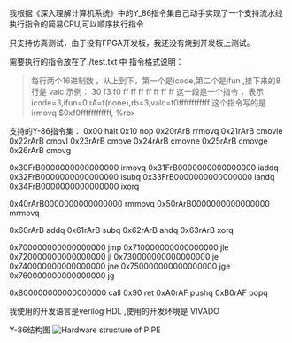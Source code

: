 我根据《深入理解计算机系统》中的Y_86指令集自己动手实现了一个支持流水线执行指令的简易CPU,可以顺序执行指令

只支持仿真测试，由于没有FPGA开发板，我还没有烧到开发板上测试。

需要执行的指令放在了./test.txt 中
指令格式说明：
> 每行两个16进制数 ，从上到下，第一个是icode,第二个是ifun ,接下来的8行是 valc
> 示例：
> 30
> f3
> f0
> ff
> ff
> ff
> ff
> ff
> ff
> ff
> 这一段是一个指令 ，表示icode=3,ifun=0,rA=f(none),rb=3,valc=f0ffffffffffff   这个指令写的是irmovq $0xf0ffffffffffff, %rbx

支持的Y-86指令集：
0x00                        halt
0x10                        nop
0x20rArB                    rrmovq
0x21rArB                    cmovle
0x22rArB                    cmovl
0x23rArB                    cmove
0x24rArB                    cmovne
0x25rArB                    cmovge
0x26rArB                    cmovg

0x30FrB0000000000000000     irmovq
0x31FrB0000000000000000     iaddq
0x32FrB0000000000000000     isubq
0x33FrB0000000000000000     iandq
0x34FrB0000000000000000     ixorq

0x40rArB0000000000000000    rmmovq
0x50rArB0000000000000000    mrmovq

0x60rArB                    addq
0x61rArB                    subq
0x62rArB                    andq
0x63rArB                    xorq

0x700000000000000000        jmp
0x710000000000000000        jle
0x720000000000000000        jl
0x730000000000000000        je
0x740000000000000000        jne
0x750000000000000000        jge
0x760000000000000000        jg

0x800000000000000000        call
0x90                        ret
0xA0rAF                     pushq
0xB0rAF                     popq

我使用的开发语言是verilog HDL ,使用的开发环境是 VIVADO

Y-86结构图
![Hardware structure of PIPE](https://github.com/Fitz5264/myY-86/blob/master/PIPE_structure.png)
